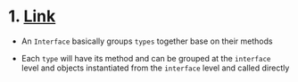 
# 1. [Link](https://www.youtube.com/watch?v=lbW-KVdIXaY)


- An `Interface` basically groups `types` together base on their methods

- Each `type` will have its method and can be grouped at the `interface` level and objects
instantiated from the `interface` level and called directly